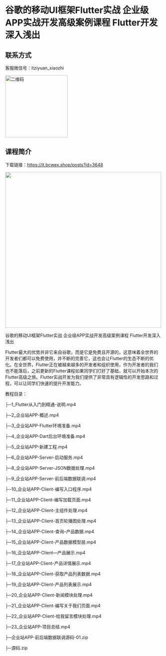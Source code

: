 # 谷歌的移动UI框架Flutter实战 企业级APP实战开发高级案例课程 Flutter开发深入浅出

## 联系方式

客服微信号：itziyuan_xiaozhi

<img src="https://ziyuanyun.oss-cn-guangzhou.aliyuncs.com/common/20240614073449/666b82192834a.jpg" width="200" height="200" alt="二维码">

## 课程简介

下载链接：https://it.bcwex.shop/posts?id=3648

<img src="https://ziyuanyun.oss-cn-guangzhou.aliyuncs.com/yun/20240515185247/664493ffce50a.jpg" width="500" alt="">

  

 谷歌的移动UI框架Flutter实战 企业级APP实战开发高级案例课程 Flutter开发深入浅出

 Flutter最大的优势并非它来自谷歌，而是它是免费且开源的，这意味着全世界的开发者们都可以免费使用，并不断的完善它，这也会让Flutter的生态不断的优化。在全世界，Flutter正在被越来越多的开发者和组织使用，作为开发者的我们也不能落后，之前更新的Flutter课程如果同学们打好了基础，就可以开始本次的Flutter高级之旅。Flutter实战开发为我们提供了非常具有逻辑性的开发思路和过程，可以让同学们快速的提升开发能力。

 教程目录：

 ├─1_Flutter从入门到精通-说明.mp4

 ├─2_企业站APP-概述.mp4

 ├─3_企业站APP-Flutter环境准备.mp4

 ├─4_企业站APP-Dart后台环境准备.mp4

 ├─5_企业站APP-新建工程.mp4

 ├─6_企业站APP-Server-启动服务.mp4

 ├─8_企业站APP-Server-JSON数据处理.mp4

 ├─9_企业站APP-Server-前后端数据联调.mp4

 ├─10_企业站APP-Client-编写入口程序.mp4

 ├─11_企业站APP-Client-编写加载页面.mp4

 ├─12_企业站APP-Client-主组件处理.mp4

 ├─13_企业站APP-Client-首页轮播图处理.mp4

 ├─14_企业站APP-Client-查询–产品数据.mp4

 ├─15_企业站APP-Client-产品数据模型层.mp4

 ├─16_企业站APP-Client—产品展示.mp4

 ├─17_企业站APP-Client-产品详情展示.mp4

 ├─18_企业站APP-Client-获取产品列表数据.mp4

 ├─19_企业站APP-Client-产品列表展示.mp4

 ├─20_企业站APP-Client-新闻模块处理.mp4

 ├─21_企业站APP-Client-编写关于我们页面.mp4

 ├─22_企业站APP-Client-给我留言模块处理.mp4

 ├─23_企业站APP-项目总结.mp4

 ├─企业站APP-前后端数据联调源码-01.zip

 ├─源码.zip

  